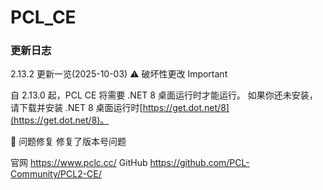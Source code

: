 # PCL_CE

### 更新日志
2.13.2 更新一览(2025-10-03)
⚠️ 破坏性更改
Important

自 2.13.0 起，PCL CE 将需要 .NET 8 桌面运行时才能运行。
如果你还未安装，请下载并安装 .NET 8 桌面运行时[https://get.dot.net/8](https://get.dot.net/8)。

🐛 问题修复
修复了版本号问题

官网 <https://www.pclc.cc/>
GitHub <https://github.com/PCL-Community/PCL2-CE/>